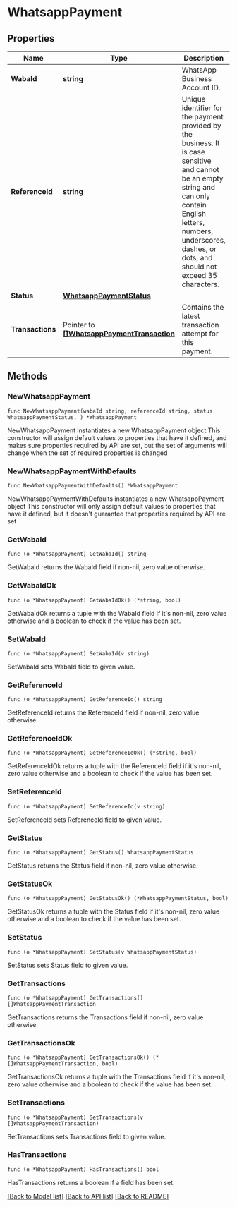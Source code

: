 # WhatsappPayment

## Properties

Name | Type | Description | Notes
------------ | ------------- | ------------- | -------------
**WabaId** | **string** | WhatsApp Business Account ID. | 
**ReferenceId** | **string** | Unique identifier for the payment provided by the business. It is case sensitive and cannot be an empty string and can only contain English letters, numbers, underscores, dashes, or dots, and should not exceed 35 characters. | 
**Status** | [**WhatsappPaymentStatus**](WhatsappPaymentStatus.md) |  | 
**Transactions** | Pointer to [**[]WhatsappPaymentTransaction**](WhatsappPaymentTransaction.md) | Contains the latest transaction attempt for this payment. | [optional] 

## Methods

### NewWhatsappPayment

`func NewWhatsappPayment(wabaId string, referenceId string, status WhatsappPaymentStatus, ) *WhatsappPayment`

NewWhatsappPayment instantiates a new WhatsappPayment object
This constructor will assign default values to properties that have it defined,
and makes sure properties required by API are set, but the set of arguments
will change when the set of required properties is changed

### NewWhatsappPaymentWithDefaults

`func NewWhatsappPaymentWithDefaults() *WhatsappPayment`

NewWhatsappPaymentWithDefaults instantiates a new WhatsappPayment object
This constructor will only assign default values to properties that have it defined,
but it doesn't guarantee that properties required by API are set

### GetWabaId

`func (o *WhatsappPayment) GetWabaId() string`

GetWabaId returns the WabaId field if non-nil, zero value otherwise.

### GetWabaIdOk

`func (o *WhatsappPayment) GetWabaIdOk() (*string, bool)`

GetWabaIdOk returns a tuple with the WabaId field if it's non-nil, zero value otherwise
and a boolean to check if the value has been set.

### SetWabaId

`func (o *WhatsappPayment) SetWabaId(v string)`

SetWabaId sets WabaId field to given value.


### GetReferenceId

`func (o *WhatsappPayment) GetReferenceId() string`

GetReferenceId returns the ReferenceId field if non-nil, zero value otherwise.

### GetReferenceIdOk

`func (o *WhatsappPayment) GetReferenceIdOk() (*string, bool)`

GetReferenceIdOk returns a tuple with the ReferenceId field if it's non-nil, zero value otherwise
and a boolean to check if the value has been set.

### SetReferenceId

`func (o *WhatsappPayment) SetReferenceId(v string)`

SetReferenceId sets ReferenceId field to given value.


### GetStatus

`func (o *WhatsappPayment) GetStatus() WhatsappPaymentStatus`

GetStatus returns the Status field if non-nil, zero value otherwise.

### GetStatusOk

`func (o *WhatsappPayment) GetStatusOk() (*WhatsappPaymentStatus, bool)`

GetStatusOk returns a tuple with the Status field if it's non-nil, zero value otherwise
and a boolean to check if the value has been set.

### SetStatus

`func (o *WhatsappPayment) SetStatus(v WhatsappPaymentStatus)`

SetStatus sets Status field to given value.


### GetTransactions

`func (o *WhatsappPayment) GetTransactions() []WhatsappPaymentTransaction`

GetTransactions returns the Transactions field if non-nil, zero value otherwise.

### GetTransactionsOk

`func (o *WhatsappPayment) GetTransactionsOk() (*[]WhatsappPaymentTransaction, bool)`

GetTransactionsOk returns a tuple with the Transactions field if it's non-nil, zero value otherwise
and a boolean to check if the value has been set.

### SetTransactions

`func (o *WhatsappPayment) SetTransactions(v []WhatsappPaymentTransaction)`

SetTransactions sets Transactions field to given value.

### HasTransactions

`func (o *WhatsappPayment) HasTransactions() bool`

HasTransactions returns a boolean if a field has been set.


[[Back to Model list]](../README.md#documentation-for-models) [[Back to API list]](../README.md#documentation-for-api-endpoints) [[Back to README]](../README.md)


